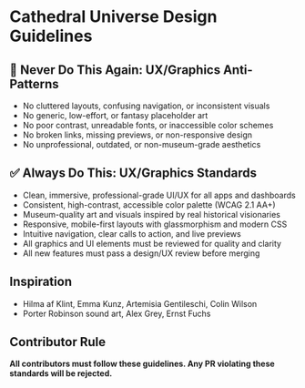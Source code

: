 # Cathedral Universe Design Guidelines

## 🚫 Never Do This Again: UX/Graphics Anti-Patterns
- No cluttered layouts, confusing navigation, or inconsistent visuals
- No generic, low-effort, or fantasy placeholder art
- No poor contrast, unreadable fonts, or inaccessible color schemes
- No broken links, missing previews, or non-responsive design
- No unprofessional, outdated, or non-museum-grade aesthetics

## ✅ Always Do This: UX/Graphics Standards
- Clean, immersive, professional-grade UI/UX for all apps and dashboards
- Consistent, high-contrast, accessible color palette (WCAG 2.1 AA+)
- Museum-quality art and visuals inspired by real historical visionaries
- Responsive, mobile-first layouts with glassmorphism and modern CSS
- Intuitive navigation, clear calls to action, and live previews
- All graphics and UI elements must be reviewed for quality and clarity
- All new features must pass a design/UX review before merging

## Inspiration
- Hilma af Klint, Emma Kunz, Artemisia Gentileschi, Colin Wilson
- Porter Robinson sound art, Alex Grey, Ernst Fuchs

## Contributor Rule
**All contributors must follow these guidelines. Any PR violating these standards will be rejected.**
